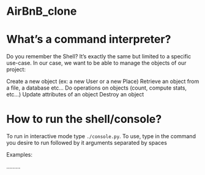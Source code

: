 # AirBnB_clone

# What’s a command interpreter?
Do you remember the Shell? It’s exactly the same but limited to a specific use-case. In our case, we want to be able to manage the objects of our project:

Create a new object (ex: a new User or a new Place)
Retrieve an object from a file, a database etc…
Do operations on objects (count, compute stats, etc…)
Update attributes of an object
Destroy an object

# How to run the shell/console?
To run in interactive mode type `./console.py`.
To use, type in the command you desire to run followed by it arguments separated by spaces

Examples:

.........
